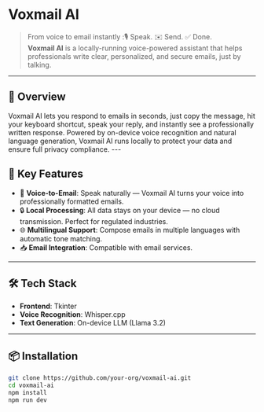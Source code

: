# Voxmail AI

> From voice to email instantly :🎙️ Speak. ✉️ Send. ✅ Done.  
**Voxmail AI** is a locally-running voice-powered assistant that helps professionals write clear, personalized, and secure emails, just by talking.

---

## 🚀 Overview

<p>Voxmail AI lets you respond to emails in seconds, just copy the message, hit your keyboard shortcut, speak your reply, and instantly see a professionally written response. Powered by on-device voice recognition and natural language generation, Voxmail AI runs locally to protect your data and ensure full privacy compliance.
---

## 🧠 Key Features

- 🎤 **Voice-to-Email**: Speak naturally — Voxmail AI turns your voice into professionally formatted emails.
- 🔒 **Local Processing**: All data stays on your device — no cloud transmission. Perfect for regulated industries.
- 🌐 **Multilingual Support**: Compose emails in multiple languages with automatic tone matching.
- 📥 **Email Integration**: Compatible with email services.

---

## 🛠️ Tech Stack

- **Frontend**: Tkinter
- **Voice Recognition**: Whisper.cpp
- **Text Generation**: On-device LLM (Llama 3.2)

---

## 📦 Installation

```bash
git clone https://github.com/your-org/voxmail-ai.git
cd voxmail-ai
npm install
npm run dev
